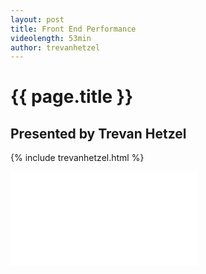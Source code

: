 ```yaml
---
layout: post
title: Front End Performance
videolength: 53min
author: trevanhetzel
---
```


# {{ page.title }}

## Presented by Trevan Hetzel

{% include trevanhetzel.html %}

<div class="fluid-width-video-wrapper"><iframe src="//www.youtube.com/embed/46kbvyLn-N8" frameborder="0" allowfullscreen></iframe></div>
